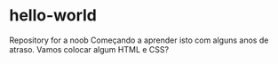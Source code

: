 # hello-world
Repository for a noob
Começando a aprender isto com alguns anos de atraso.
Vamos colocar algum HTML e CSS?
